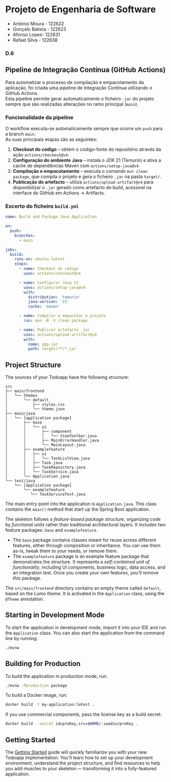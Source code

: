 # Projeto de Engenharia de Software

- António Moura - 122622
- Gonçalo Batista - 122623
- Afonso Lopes- 122631
- Rafael Silva - 122638



### D.6

## Pipeline de Integração Contínua (GitHub Actions)

Para automatizar o processo de compilação e empacotamento da aplicação, foi criada uma pipeline de Integração Contínua utilizando o GitHub Actions.  
Esta pipeline permite gerar automaticamente o ficheiro `.jar` do projeto sempre que são realizadas alterações no ramo principal (`main`).

### Funcionalidade da pipeline

O workflow executa-se automaticamente sempre que ocorre um `push` para a branch `main`.  
As suas principais etapas são as seguintes:

1. **Checkout do código** – obtém o código-fonte do repositório através da ação `actions/checkout@v4`.
2. **Configuração do ambiente Java** – instala o JDK 21 (Temurin) e ativa a cache de dependências Maven com `actions/setup-java@v4`.
3. **Compilação e empacotamento** – executa o comando `mvn clean package`, que compila o projeto e gera o ficheiro `.jar` na pasta `target/`.
4. **Publicação do artefacto** – utiliza `actions/upload-artifact@v4` para disponibilizar o `.jar` gerado como artefacto de build, acessível na interface do GitHub em Actions -> Artifacts.

### Excerto do ficheiro `build.yml`
```yaml
name: Build and Package Java Application

on:
  push:
    branches:
      - main

jobs:
  build:
    runs-on: ubuntu-latest
    steps:
      - name: Checkout do código
        uses: actions/checkout@v4

      - name: Configurar Java 21
        uses: actions/setup-java@v4
        with:
          distribution: 'temurin'
          java-version: '21'
          cache: 'maven'

      - name: Compilar e empacotar o projeto
        run: mvn -B -V clean package

      - name: Publicar artefacto .jar
        uses: actions/upload-artifact@v4
        with:
          name: app-jar
          path: target/**/*.jar
```




## Project Structure

The sources of your Todoapp have the following structure:

```
src
├── main/frontend
│   └── themes  
│       └── default
│           ├── styles.css
│           └── theme.json
├── main/java
│   └── [application package]
│       ├── base
│       │   └── ui
│       │       ├── component
│       │       │   └── ViewToolbar.java
│       │       ├── MainErrorHandler.java
│       │       └── MainLayout.java
│       ├── examplefeature
│       │   ├── ui
│       │   │   └── TaskListView.java
│       │   ├── Task.java
│       │   ├── TaskRepository.java
│       │   └── TaskService.java                
│       └── Application.java       
└── test/java
    └── [application package]
        └── examplefeature
           └── TaskServiceTest.java                 
```

The main entry point into the application is `Application.java`. This class contains the `main()` method that start up 
the Spring Boot application.

The skeleton follows a *feature-based package structure*, organizing code by *functional units* rather than traditional 
architectural layers. It includes two feature packages: `base` and `examplefeature`.

* The `base` package contains classes meant for reuse across different features, either through composition or 
  inheritance. You can use them as-is, tweak them to your needs, or remove them.
* The `examplefeature` package is an example feature package that demonstrates the structure. It represents a 
  *self-contained unit of functionality*, including UI components, business logic, data access, and an integration test.
  Once you create your own features, *you'll remove this package*.

The `src/main/frontend` directory contains an empty theme called `default`, based on the Lumo theme. It is activated in
the `Application` class, using the `@Theme` annotation.

## Starting in Development Mode

To start the application in development mode, import it into your IDE and run the `Application` class. 
You can also start the application from the command line by running: 

```bash
./mvnw
```

## Building for Production

To build the application in production mode, run:

```bash
./mvnw -Pproduction package
```

To build a Docker image, run:

```bash
docker build -t my-application:latest .
```

If you use commercial components, pass the license key as a build secret:

```bash
docker build --secret id=proKey,src=$HOME/.vaadin/proKey .
```

## Getting Started

The [Getting Started](https://vaadin.com/docs/latest/getting-started) guide will quickly familiarize you with your new
Todoapp implementation. You'll learn how to set up your development environment, understand the project 
structure, and find resources to help you add muscles to your skeleton — transforming it into a fully-featured 
application.
